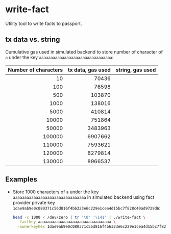 # write-fact

Utility tool to write facts to passport.

## tx data vs. string

Cumulative gas used in simulated backend to store number of character of `a` under the key `aaaaaaaaaaaaaaaaaaaaaaaaaaaaaaaa`:

| Number of characters |     tx data, gas used    |  string, gas used |
|---------------------:|-------------------------:|------------------:|
| 10 | 70436 | |
| 100 | 76598 | |
| 500 | 103870 | |
| 1000 | 138016 | |
| 5000 | 410814 | |
| 10000 | 751864 | |
| 50000 | 3483963 | |
| 100000 | 6907662 | |
| 110000 | 7593621 | |
| 120000 | 8279814 | |
| 130000 | 8966537 | |

## Examples

* Store 1000 characters of `a` under the key `aaaaaaaaaaaaaaaaaaaaaaaaaaaaaaaa` in simulated backend 
using fact provider private key `1dae9ab9e0c080371c56d816f4b6323e6c229e1cea4d15bc7f828c40ad9729d6`:
  ```bash
  head -c 1000 < /dev/zero | tr '\0' '\141' | ./write-fact \
    -factkey aaaaaaaaaaaaaaaaaaaaaaaaaaaaaaaa \
    -ownerkeyhex 1dae9ab9e0c080371c56d816f4b6323e6c229e1cea4d15bc7f828c40ad9729d6
  ```
